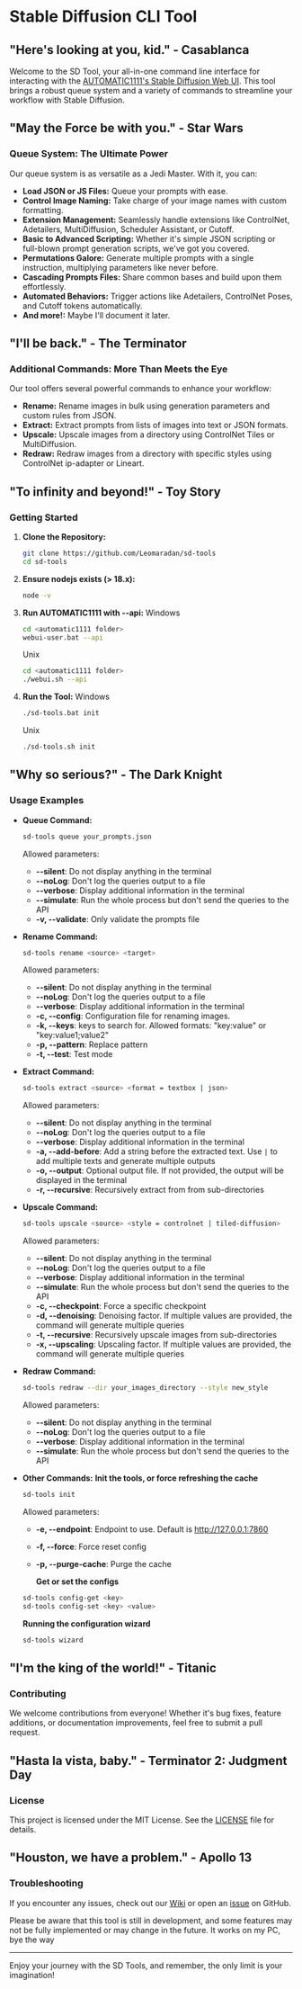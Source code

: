 # Stable Diffusion CLI Tool

## "Here's looking at you, kid." - **Casablanca**

Welcome to the SD Tool, your all-in-one command line interface for interacting with the [AUTOMATIC1111's Stable Diffusion Web UI](https://github.com/AUTOMATIC1111/stable-diffusion-webui). This tool brings a robust queue system and a variety of commands to streamline your workflow with Stable Diffusion.

## "May the Force be with you." - **Star Wars**

### Queue System: The Ultimate Power

Our queue system is as versatile as a Jedi Master. With it, you can:

- **Load JSON or JS Files:** Queue your prompts with ease.
- **Control Image Naming:** Take charge of your image names with custom formatting.
- **Extension Management:** Seamlessly handle extensions like ControlNet, Adetailers, MultiDiffusion, Scheduler Assistant, or Cutoff.
- **Basic to Advanced Scripting:** Whether it's simple JSON scripting or full-blown prompt generation scripts, we've got you covered.
- **Permutations Galore:** Generate multiple prompts with a single instruction, multiplying parameters like never before.
- **Cascading Prompts Files:** Share common bases and build upon them effortlessly.
- **Automated Behaviors:** Trigger actions like Adetailers, ControlNet Poses, and Cutoff tokens automatically.
- **And more!:** Maybe I'll document it later.

## "I'll be back." - **The Terminator**

### Additional Commands: More Than Meets the Eye

Our tool offers several powerful commands to enhance your workflow:

- **Rename:** Rename images in bulk using generation parameters and custom rules from JSON.
- **Extract:** Extract prompts from lists of images into text or JSON formats.
- **Upscale:** Upscale images from a directory using ControlNet Tiles or MultiDiffusion.
- **Redraw:** Redraw images from a directory with specific styles using ControlNet ip-adapter or Lineart.

## "To infinity and beyond!" - **Toy Story**

### Getting Started

1. **Clone the Repository:**

   ```bash
   git clone https://github.com/Leomaradan/sd-tools
   cd sd-tools
   ```

2. **Ensure nodejs exists (> 18.x):**

   ```bash
   node -v
   ```

3. **Run AUTOMATIC1111 with --api:**
   Windows

   ```bash
   cd <automatic1111 folder>
   webui-user.bat --api
   ```

   Unix

   ```bash
   cd <automatic1111 folder>
   ./webui.sh --api
   ```

4. **Run the Tool:**
   Windows

   ```bash
   ./sd-tools.bat init
   ```

   Unix

   ```bash
   ./sd-tools.sh init
   ```

## "Why so serious?" - **The Dark Knight**

### Usage Examples

- **Queue Command:**

  ```bash
  sd-tools queue your_prompts.json
  ```

  Allowed parameters:

  - **--silent**: Do not display anything in the terminal
  - **--noLog**: Don't log the queries output to a file
  - **--verbose**: Display additional information in the terminal
  - **--simulate**: Run the whole process but don't send the queries to the API
  - **-v, --validate**: Only validate the prompts file

- **Rename Command:**

  ```bash
  sd-tools rename <source> <target>
  ```

  Allowed parameters:

  - **--silent**: Do not display anything in the terminal
  - **--noLog**: Don't log the queries output to a file
  - **--verbose**: Display additional information in the terminal
  - **-c, --config**: Configuration file for renaming images.
  - **-k, --keys**: keys to search for. Allowed formats: "key:value" or "key:value1;value2"
  - **-p, --pattern**: Replace pattern
  - **-t, --test**: Test mode

- **Extract Command:**

  ```bash
  sd-tools extract <source> <format = textbox | json>
  ```

  Allowed parameters:

  - **--silent**: Do not display anything in the terminal
  - **--noLog**: Don't log the queries output to a file
  - **--verbose**: Display additional information in the terminal
  - **-a, --add-before**: Add a string before the extracted text. Use `|` to add multiple texts and generate multiple outputs
  - **-o, --output**: Optional output file. If not provided, the output will be displayed in the terminal
  - **-r, --recursive**: Recursively extract from from sub-directories

- **Upscale Command:**

  ```bash
  sd-tools upscale <source> <style = controlnet | tiled-diffusion>
  ```

  Allowed parameters:

  - **--silent**: Do not display anything in the terminal
  - **--noLog**: Don't log the queries output to a file
  - **--verbose**: Display additional information in the terminal
  - **--simulate**: Run the whole process but don't send the queries to the API
  - **-c, --checkpoint**: Force a specific checkpoint
  - **-d, --denoising**: Denoising factor. If multiple values are provided, the command will generate multiple queries
  - **-t, --recursive**: Recursively upscale images from sub-directories
  - **-x, --upscaling**: Upscaling factor. If multiple values are provided, the command will generate multiple queries

- **Redraw Command:**

  ```bash
  sd-tools redraw --dir your_images_directory --style new_style
  ```

  Allowed parameters:

  - **--silent**: Do not display anything in the terminal
  - **--noLog**: Don't log the queries output to a file
  - **--verbose**: Display additional information in the terminal
  - **--simulate**: Run the whole process but don't send the queries to the API

- **Other Commands:**
  **Init the tools, or force refreshing the cache**

  ```bash
  sd-tools init
  ```

  Allowed parameters:

  - **-e, --endpoint**: Endpoint to use. Default is http://127.0.0.1:7860
  - **-f, --force**: Force reset config
  - **-p, --purge-cache**: Purge the cache

    **Get or set the configs**

  ```bash
  sd-tools config-get <key>
  sd-tools config-set <key> <value>
  ```

  **Running the configuration wizard**

  ```bash
  sd-tools wizard
  ```

## "I'm the king of the world!" - **Titanic**

### Contributing

We welcome contributions from everyone! Whether it's bug fixes, feature additions, or documentation improvements, feel free to submit a pull request.

## "Hasta la vista, baby." - **Terminator 2: Judgment Day**

### License

This project is licensed under the MIT License. See the [LICENSE](LICENSE) file for details.

## "Houston, we have a problem." - **Apollo 13**

### Troubleshooting

If you encounter any issues, check out our [Wiki](https://github.com/Leomaradan/sd-tools/wiki) or open an [issue](https://github.com/Leomaradan/sd-tools/issues) on GitHub.

Please be aware that this tool is still in development, and some features may not be fully implemented or may change in the future. It works on my PC, bye the way

---

Enjoy your journey with the SD Tools, and remember, the only limit is your imagination!
